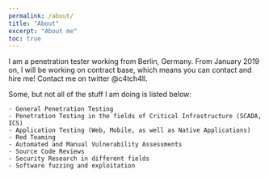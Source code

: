 ```yaml
---
permalink: /about/
title: "About"
excerpt: "About me"
toc: true
---
```


I am a penetration tester working from Berlin, Germany. From January 2019 on, I will be working on contract base, which means you can contact and hire me!
Contact me on twitter @c4tch4ll.

Some, but not all of the stuff I am doing is listed below:


```
- General Penetration Testing
- Penetration Testing in the fields of Critical Infrastructure (SCADA, ICS)
- Application Testing (Web, Mobile, as well as Native Applications)
- Red Teaming
- Automated and Manual Vulnerability Assessments
- Source Code Reviews
- Security Research in different fields
- Software fuzzing and exploitation
```
